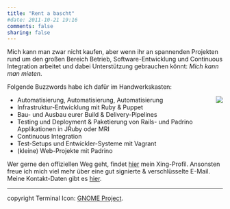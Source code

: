 ```yaml
---
title: "Rent a bascht"
#date: 2011-10-21 19:16
comments: false
sharing: false
---
```


Mich kann man zwar nicht kaufen, aber wenn ihr an spannenden Projekten rund 
um den großen Bereich Betrieb, Software-Entwicklung und Continuous Integration
arbeitet und dabei Unterstützung gebrauchen könnt: *Mich kann man mieten*.

Folgende Buzzwords habe ich dafür im Handwerkskasten:

<img align="right" src="/images/terminal.png" />

* Automatisierung, Automatisierung, Automatisierung
* Infrastruktur-Entwicklung mit Ruby & Puppet
* Bau- und Ausbau eurer Build & Delivery-Pipelines
* Testing und Deployment & Paketierung von Rails- und Padrino Applikationen in JRuby oder MRI
* Continuous Integration
* Test-Setups und Entwickler-Systeme mit Vagrant
* (kleine) Web-Projekte mit Padrino

Wer gerne den offiziellen Weg geht, findet [hier](https://www.xing.com/profile/Sebastian_Schulze10) mein Xing-Profil.
Ansonsten freue ich mich viel mehr über eine gut signierte & verschlüsselte E-Mail.
Meine Kontakt-Daten gibt es [hier](/impressum).

---
 
copyright Terminal Icon: [GNOME Project](https://git.gnome.org/browse/adwaita-icon-theme/plain/src/terminals.svg).
